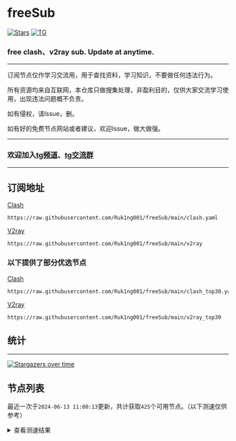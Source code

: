 # freeSub
[![Stars](https://img.shields.io/github/stars/Ruk1ng001/freeSub)](https://github.com/Ruk1ng001/freeSub/stargazers)
[![TG](https://img.shields.io/badge/Telegram-gray?logo=Telegram)](https://t.me/Ruk1ng001)
### free clash、v2ray sub. Update at anytime.

---

订阅节点仅作学习交流用，用于查找资料，学习知识，不要做任何违法行为。

所有资源均来自互联网，本仓库只做搜集处理，非盈利目的，仅供大家交流学习使用，出现违法问题概不负责。

如有侵权，请Issue，删。

如有好的免费节点网站或者建议，欢迎Issue，做大做强。

---

### 欢迎加入[tg频道](https://t.me/Ruk1ng001)、[tg交流群](https://t.me/+-e-b04EE5Cw2NmU1)

---

## 订阅地址
[Clash](https://raw.githubusercontent.com/Ruk1ng001/freeSub/main/clash.yaml)
```
https://raw.githubusercontent.com/Ruk1ng001/freeSub/main/clash.yaml
```
[V2ray](https://raw.githubusercontent.com/Ruk1ng001/freeSub/main/v2ray)
```
https://raw.githubusercontent.com/Ruk1ng001/freeSub/main/v2ray
```
### 以下提供了部分优选节点

[Clash](https://raw.githubusercontent.com/Ruk1ng001/freeSub/main/clash_top30.yaml)
```
https://raw.githubusercontent.com/Ruk1ng001/freeSub/main/clash_top30.yaml
```
[V2ray](https://raw.githubusercontent.com/Ruk1ng001/freeSub/main/v2ray_top30)
```
https://raw.githubusercontent.com/Ruk1ng001/freeSub/main/v2ray_top30
```

## 统计

---

[![Stargazers over time](https://starchart.cc/Ruk1ng001/freeSub.svg)](https://starchart.cc/Ruk1ng001/freeSub)

## 节点列表

最近一次于`2024-06-13 11:00:13`更新，共计获取`425`个可用节点。（以下测速仅供参考）

<details> <summary>查看测速结果</summary>

| 序号 | 节点 | 带宽 | 延迟 |
|:--:|:--:|:--:|:--:|
 | 1 | CN😈github.com/Ruk1ng001_1325760059 | 4.17MB/s | 418.00ms |
 | 2 | CN😈github.com/Ruk1ng001_1787347092 | 4.14MB/s | 388.00ms |
 | 3 | Other😈github.com/Ruk1ng001_-972474148 | 3.99MB/s | 507.00ms |
 | 4 | CN😈github.com/Ruk1ng001_141879622 | 3.88MB/s | 394.00ms |
 | 5 | SG😈github.com/Ruk1ng001_-517296329 | 3.71MB/s | 658.00ms |
 | 6 | SG😈github.com/Ruk1ng001_-1395518683 | 3.67MB/s | 585.00ms |
 | 7 | SG😈github.com/Ruk1ng001_1407361032 | 3.66MB/s | 566.00ms |
 | 8 | SG😈github.com/Ruk1ng001_-314241037 | 3.65MB/s | 622.00ms |
 | 9 | SG😈github.com/Ruk1ng001_1981111912 | 3.64MB/s | 609.00ms |
 | 10 | CN😈github.com/Ruk1ng001_688576700 | 3.60MB/s | 511.00ms |
 | 11 | SG😈github.com/Ruk1ng001_-187321757 | 3.51MB/s | 609.00ms |
 | 12 | CN😈github.com/Ruk1ng001_-1761098853 | 3.45MB/s | 858.00ms |
 | 13 | CN😈github.com/Ruk1ng001_502854043 | 3.45MB/s | 580.00ms |
 | 14 | SG😈github.com/Ruk1ng001_944274665 | 3.45MB/s | 575.00ms |
 | 15 | SG😈github.com/Ruk1ng001_1675090129 | 3.39MB/s | 704.00ms |
 | 16 | UM😈github.com/Ruk1ng001_-425146335 | 3.37MB/s | 367.00ms |
 | 17 | SG😈github.com/Ruk1ng001_330081864 | 3.35MB/s | 646.00ms |
 | 18 | UM😈github.com/Ruk1ng001_-889868164 | 3.34MB/s | 412.00ms |
 | 19 | CH😈github.com/Ruk1ng001_-6315120 | 3.30MB/s | 712.00ms |
 | 20 | SG😈github.com/Ruk1ng001_-105483264 | 3.21MB/s | 694.00ms |
 | 21 | SG😈github.com/Ruk1ng001_-1554811216 | 3.19MB/s | 703.00ms |
 | 22 | CN😈github.com/Ruk1ng001_167212739 | 3.16MB/s | 695.00ms |
 | 23 | ChatGPT😈github.com/Ruk1ng001_-1694117733 | 3.15MB/s | 379.00ms |
 | 24 | SG😈github.com/Ruk1ng001_-79216298 | 3.10MB/s | 659.00ms |
 | 25 | SG😈github.com/Ruk1ng001_-2037179900 | 3.08MB/s | 646.00ms |
 | 26 | SG😈github.com/Ruk1ng001_-759104035 | 3.06MB/s | 639.00ms |
 | 27 | ChatGPT😈github.com/Ruk1ng001_1759846844 | 3.06MB/s | 637.00ms |
 | 28 | SG😈github.com/Ruk1ng001_1632337284 | 3.04MB/s | 677.00ms |
 | 29 | CN😈github.com/Ruk1ng001_510837293 | 2.99MB/s | 420.00ms |
 | 30 | CN😈github.com/Ruk1ng001_-1445423274 | 2.94MB/s | 349.00ms |
 | 31 | SG😈github.com/Ruk1ng001_884130412 | 2.82MB/s | 649.00ms |
 | 32 | CN😈github.com/Ruk1ng001_-3988742 | 2.73MB/s | 468.00ms |
 | 33 | JP😈github.com/Ruk1ng001_1219834131 | 2.73MB/s | 607.00ms |
 | 34 | CA😈github.com/Ruk1ng001_402854358 | 2.67MB/s | 791.00ms |
 | 35 | CN😈github.com/Ruk1ng001_-1037551786 | 2.60MB/s | 552.00ms |
 | 36 | JP😈github.com/Ruk1ng001_114988891 | 2.54MB/s | 493.00ms |
 | 37 | SG😈github.com/Ruk1ng001_-1297084473 | 2.54MB/s | 1008.00ms |
 | 38 | JP😈github.com/Ruk1ng001_-517696060 | 2.49MB/s | 834.00ms |
 | 39 | UM😈github.com/Ruk1ng001_1516110708 | 2.44MB/s | 888.00ms |
 | 40 | Other😈github.com/Ruk1ng001_-1008720777 | 2.40MB/s | 384.00ms |
 | 41 | JP😈github.com/Ruk1ng001_-545808329 | 2.33MB/s | 330.00ms |
 | 42 | CA😈github.com/Ruk1ng001_316088600 | 2.25MB/s | 737.00ms |
 | 43 | CA😈github.com/Ruk1ng001_-854571811 | 2.22MB/s | 910.00ms |
 | 44 | JP😈github.com/Ruk1ng001_844203367 | 2.20MB/s | 420.00ms |
 | 45 | CN😈github.com/Ruk1ng001_1396077 | 2.19MB/s | 402.00ms |
 | 46 | JP😈github.com/Ruk1ng001_1607806176 | 2.09MB/s | 499.00ms |
 | 47 | UM😈github.com/Ruk1ng001_1429229212 | 2.06MB/s | 1389.00ms |
 | 48 | CA😈github.com/Ruk1ng001_377075407 | 1.97MB/s | 795.00ms |
 | 49 | JP😈github.com/Ruk1ng001_-2134533757 | 1.78MB/s | 468.00ms |
 | 50 | JP😈github.com/Ruk1ng001_-423513810 | 1.74MB/s | 547.00ms |
 | 51 | SG😈github.com/Ruk1ng001_-2142952466 | 1.71MB/s | 1028.00ms |
 | 52 | JP😈github.com/Ruk1ng001_1878928951 | 1.71MB/s | 471.00ms |
 | 53 | SG😈github.com/Ruk1ng001_1360978293 | 1.69MB/s | 1123.00ms |
 | 54 | KR😈github.com/Ruk1ng001_-1692751462 | 1.65MB/s | 599.00ms |
 | 55 | SG😈github.com/Ruk1ng001_1410271312 | 1.60MB/s | 1504.00ms |
 | 56 | CN😈github.com/Ruk1ng001_1135074968 | 1.58MB/s | 877.00ms |
 | 57 | SG😈github.com/Ruk1ng001_-1887957754 | 1.58MB/s | 1084.00ms |
 | 58 | KR😈github.com/Ruk1ng001_-2075407552 | 1.58MB/s | 786.00ms |
 | 59 | SG😈github.com/Ruk1ng001_1338708531 | 1.56MB/s | 1043.00ms |
 | 60 | CA😈github.com/Ruk1ng001_-999722348 | 1.54MB/s | 1334.00ms |
 | 61 | ChatGPT😈github.com/Ruk1ng001_689809781 | 1.50MB/s | 695.00ms |
 | 62 | UM😈github.com/Ruk1ng001_-850469968 | 1.48MB/s | 1404.00ms |
 | 63 | CA😈github.com/Ruk1ng001_200979588 | 1.47MB/s | 1537.00ms |
 | 64 | KR😈github.com/Ruk1ng001_1536632638 | 1.47MB/s | 1182.00ms |
 | 65 | JP😈github.com/Ruk1ng001_1060809384 | 1.47MB/s | 653.00ms |
 | 66 | CN😈github.com/Ruk1ng001_-1138681762 | 1.47MB/s | 727.00ms |
 | 67 | UM😈github.com/Ruk1ng001_1105575492 | 1.45MB/s | 526.00ms |
 | 68 | CA😈github.com/Ruk1ng001_-883207488 | 1.44MB/s | 1434.00ms |
 | 69 | CA😈github.com/Ruk1ng001_-157474476 | 1.43MB/s | 1387.00ms |
 | 70 | CA😈github.com/Ruk1ng001_834795342 | 1.41MB/s | 1344.00ms |
 | 71 | UM😈github.com/Ruk1ng001_-1722029935 | 1.40MB/s | 1743.00ms |
 | 72 | CA😈github.com/Ruk1ng001_859666330 | 1.37MB/s | 1564.00ms |
 | 73 | CA😈github.com/Ruk1ng001_-1094650613 | 1.35MB/s | 1468.00ms |
 | 74 | TW😈github.com/Ruk1ng001_-1340086646 | 1.33MB/s | 1447.00ms |
 | 75 | HK😈github.com/Ruk1ng001_1928170290 | 1.32MB/s | 1097.00ms |
 | 76 | UM😈github.com/Ruk1ng001_-1116103577 | 1.31MB/s | 1410.00ms |
 | 77 | CA😈github.com/Ruk1ng001_-2035821382 | 1.28MB/s | 1989.00ms |
 | 78 | KR😈github.com/Ruk1ng001_-1492631877 | 1.27MB/s | 694.00ms |
 | 79 | CA😈github.com/Ruk1ng001_1380254517 | 1.26MB/s | 1621.00ms |
 | 80 | CA😈github.com/Ruk1ng001_1885262548 | 1.25MB/s | 1558.00ms |
 | 81 | CA😈github.com/Ruk1ng001_-909310757 | 1.24MB/s | 1586.00ms |
 | 82 | CA😈github.com/Ruk1ng001_1346541871 | 1.24MB/s | 1514.00ms |
 | 83 | SG😈github.com/Ruk1ng001_1236950337 | 1.24MB/s | 1490.00ms |
 | 84 | CA😈github.com/Ruk1ng001_-291653458 | 1.23MB/s | 1538.00ms |
 | 85 | UM😈github.com/Ruk1ng001_226075827 | 1.22MB/s | 1020.00ms |
 | 86 | CA😈github.com/Ruk1ng001_-316410428 | 1.21MB/s | 1635.00ms |
 | 87 | CN😈github.com/Ruk1ng001_1730480474 | 1.21MB/s | 574.00ms |
 | 88 | US😈github.com/Ruk1ng001_1819423180 | 1.20MB/s | 2154.00ms |
 | 89 | JP😈github.com/Ruk1ng001_-835037001 | 1.20MB/s | 1046.00ms |
 | 90 | CA😈github.com/Ruk1ng001_-445362946 | 1.19MB/s | 1471.00ms |
 | 91 | Americas😈github.com/Ruk1ng001_-445833043 | 1.17MB/s | 1583.00ms |
 | 92 | CA😈github.com/Ruk1ng001_-896856930 | 1.16MB/s | 1621.00ms |
 | 93 | CA😈github.com/Ruk1ng001_131987944 | 1.16MB/s | 1969.00ms |
 | 94 | UM😈github.com/Ruk1ng001_-1257421967 | 1.16MB/s | 1387.00ms |
 | 95 | CA😈github.com/Ruk1ng001_2145981711 | 1.15MB/s | 1503.00ms |
 | 96 | CA😈github.com/Ruk1ng001_-342995459 | 1.15MB/s | 1493.00ms |
 | 97 | KR😈github.com/Ruk1ng001_364955120 | 1.15MB/s | 1605.00ms |
 | 98 | CA😈github.com/Ruk1ng001_1864580791 | 1.14MB/s | 1829.00ms |
 | 99 | ChatGPT😈github.com/Ruk1ng001_-1300445489 | 1.13MB/s | 825.00ms |
 | 100 | ChatGPT😈github.com/Ruk1ng001_-1801543322 | 1.13MB/s | 767.00ms |
 | 101 | CN😈github.com/Ruk1ng001_-725283801 | 1.13MB/s | 581.00ms |
 | 102 | CA😈github.com/Ruk1ng001_-1434398084 | 1.12MB/s | 1726.00ms |
 | 103 | Asia😈github.com/Ruk1ng001_-934204614 | 1.12MB/s | 1618.00ms |
 | 104 | UM😈github.com/Ruk1ng001_1941783802 | 1.12MB/s | 1831.00ms |
 | 105 | CA😈github.com/Ruk1ng001_-192811613 | 1.11MB/s | 1527.00ms |
 | 106 | CA😈github.com/Ruk1ng001_-1738939954 | 1.11MB/s | 2023.00ms |
 | 107 | UM😈github.com/Ruk1ng001_2054894954 | 1.10MB/s | 1121.00ms |
 | 108 | UM😈github.com/Ruk1ng001_337036286 | 1.10MB/s | 1881.00ms |
 | 109 | CA😈github.com/Ruk1ng001_73581042 | 1.09MB/s | 1078.00ms |
 | 110 | CA😈github.com/Ruk1ng001_-1716620041 | 1.08MB/s | 1859.00ms |
 | 111 | CA😈github.com/Ruk1ng001_-512728682 | 1.08MB/s | 1611.00ms |
 | 112 | UM😈github.com/Ruk1ng001_-986054600 | 1.08MB/s | 1747.00ms |
 | 113 | CA😈github.com/Ruk1ng001_1626132040 | 1.08MB/s | 1868.00ms |
 | 114 | CA😈github.com/Ruk1ng001_1386396304 | 1.08MB/s | 1630.00ms |
 | 115 | CA😈github.com/Ruk1ng001_-1646686877 | 1.08MB/s | 1918.00ms |
 | 116 | UM😈github.com/Ruk1ng001_459534470 | 1.07MB/s | 1158.00ms |
 | 117 | CA😈github.com/Ruk1ng001_-127456959 | 1.06MB/s | 1610.00ms |
 | 118 | CA😈github.com/Ruk1ng001_1372504354 | 1.06MB/s | 1662.00ms |
 | 119 | CA😈github.com/Ruk1ng001_-1952913694 | 1.05MB/s | 1846.00ms |
 | 120 | CA😈github.com/Ruk1ng001_-1831429985 | 1.05MB/s | 1630.00ms |
 | 121 | CA😈github.com/Ruk1ng001_1498486617 | 1.05MB/s | 1592.00ms |
 | 122 | CA😈github.com/Ruk1ng001_-179314871 | 1.04MB/s | 1629.00ms |
 | 123 | FR😈github.com/Ruk1ng001_713599549 | 1.04MB/s | 1924.00ms |
 | 124 | CA😈github.com/Ruk1ng001_-2045587917 | 1.03MB/s | 1811.00ms |
 | 125 | UM😈github.com/Ruk1ng001_-1295597631 | 1.03MB/s | 1150.00ms |
 | 126 | UM😈github.com/Ruk1ng001_-904167292 | 1.02MB/s | 2009.00ms |
 | 127 | Asia😈github.com/Ruk1ng001_1110951307 | 1.01MB/s | 1661.00ms |
 | 128 | CA😈github.com/Ruk1ng001_1141390239 | 1.01MB/s | 1713.00ms |
 | 129 | Other😈github.com/Ruk1ng001_-921244722 | 1.01MB/s | 902.00ms |
 | 130 | CA😈github.com/Ruk1ng001_1610677667 | 1.01MB/s | 1843.00ms |
 | 131 | HK😈github.com/Ruk1ng001_-970906251 | 1.00MB/s | 1528.00ms |
 | 132 | CA😈github.com/Ruk1ng001_364808279 | 1023.35KB/s | 1555.00ms |
 | 133 | US😈github.com/Ruk1ng001_1051240296 | 1020.07KB/s | 1479.00ms |
 | 134 | CA😈github.com/Ruk1ng001_-398383811 | 1013.15KB/s | 1877.00ms |
 | 135 | UM😈github.com/Ruk1ng001_1472351678 | 1010.15KB/s | 1298.00ms |
 | 136 | UM😈github.com/Ruk1ng001_604121817 | 1009.04KB/s | 1716.00ms |
 | 137 | CA😈github.com/Ruk1ng001_-293502404 | 1000.83KB/s | 1868.00ms |
 | 138 | HK😈github.com/Ruk1ng001_959108807 | 990.71KB/s | 1799.00ms |
 | 139 | CA😈github.com/Ruk1ng001_-1345097645 | 986.51KB/s | 1724.00ms |
 | 140 | TW😈github.com/Ruk1ng001_-1584360540 | 985.30KB/s | 1466.00ms |
 | 141 | CA😈github.com/Ruk1ng001_1565625205 | 983.63KB/s | 2361.00ms |
 | 142 | HK😈github.com/Ruk1ng001_-1850575116 | 982.29KB/s | 1999.00ms |
 | 143 | CN😈github.com/Ruk1ng001_-1151270879 | 979.74KB/s | 373.00ms |
 | 144 | UM😈github.com/Ruk1ng001_-2100351759 | 975.96KB/s | 1309.00ms |
 | 145 | CA😈github.com/Ruk1ng001_1907574095 | 974.59KB/s | 1764.00ms |
 | 146 | CA😈github.com/Ruk1ng001_-1890001595 | 964.84KB/s | 1930.00ms |
 | 147 | CN😈github.com/Ruk1ng001_1956124865 | 946.49KB/s | 807.00ms |
 | 148 | UM😈github.com/Ruk1ng001_-1398207475 | 938.40KB/s | 1383.00ms |
 | 149 | Other😈github.com/Ruk1ng001_898959783 | 933.74KB/s | 1273.00ms |
 | 150 | CN😈github.com/Ruk1ng001_923473213 | 933.28KB/s | 1340.00ms |
 | 151 | CN😈github.com/Ruk1ng001_-1830203450 | 931.28KB/s | 1384.00ms |
 | 152 | NL😈github.com/Ruk1ng001_-1059410687 | 929.64KB/s | 1377.00ms |
 | 153 | JP😈github.com/Ruk1ng001_86344725 | 927.44KB/s | 888.00ms |
 | 154 | NL😈github.com/Ruk1ng001_-1015548933 | 924.47KB/s | 1352.00ms |
 | 155 | CN😈github.com/Ruk1ng001_848882935 | 920.19KB/s | 545.00ms |
 | 156 | US😈github.com/Ruk1ng001_1822814898 | 920.14KB/s | 1379.00ms |
 | 157 | CN😈github.com/Ruk1ng001_-1843361734 | 917.30KB/s | 1121.00ms |
 | 158 | HK😈github.com/Ruk1ng001_-53588819 | 917.17KB/s | 954.00ms |
 | 159 | CN😈github.com/Ruk1ng001_-1379830420 | 908.37KB/s | 1251.00ms |
 | 160 | UM😈github.com/Ruk1ng001_1855567753 | 905.62KB/s | 960.00ms |
 | 161 | UM😈github.com/Ruk1ng001_1513479282 | 901.43KB/s | 1257.00ms |
 | 162 | NL😈github.com/Ruk1ng001_-331801907 | 895.49KB/s | 689.00ms |
 | 163 | CA😈github.com/Ruk1ng001_1132634313 | 895.49KB/s | 978.00ms |
 | 164 | Euro😈github.com/Ruk1ng001_-658826041 | 890.84KB/s | 856.00ms |
 | 165 | FR😈github.com/Ruk1ng001_-1857771266 | 889.12KB/s | 1008.00ms |
 | 166 | US😈github.com/Ruk1ng001_-902044123 | 882.76KB/s | 1472.00ms |
 | 167 | FR😈github.com/Ruk1ng001_789564023 | 880.02KB/s | 814.00ms |
 | 168 | HK😈github.com/Ruk1ng001_-7224142 | 879.84KB/s | 1628.00ms |
 | 169 | FR😈github.com/Ruk1ng001_1514432225 | 874.93KB/s | 1268.00ms |
 | 170 | UM😈github.com/Ruk1ng001_1782500260 | 869.95KB/s | 1458.00ms |
 | 171 | Other😈github.com/Ruk1ng001_1511055292 | 865.79KB/s | 841.00ms |
 | 172 | CA😈github.com/Ruk1ng001_2031463538 | 862.78KB/s | 1603.00ms |
 | 173 | ChatGPT😈github.com/Ruk1ng001_-1568144677 | 853.61KB/s | 1224.00ms |
 | 174 | GB😈github.com/Ruk1ng001_836024564 | 850.78KB/s | 940.00ms |
 | 175 | SG😈github.com/Ruk1ng001_-2026700889 | 847.28KB/s | 1096.00ms |
 | 176 | FR😈github.com/Ruk1ng001_955397849 | 845.74KB/s | 1039.00ms |
 | 177 | FR😈github.com/Ruk1ng001_1458109122 | 834.18KB/s | 1067.00ms |
 | 178 | HK😈github.com/Ruk1ng001_-1694388872 | 831.40KB/s | 1716.00ms |
 | 179 | FR😈github.com/Ruk1ng001_-1255259185 | 830.11KB/s | 1373.00ms |
 | 180 | FR😈github.com/Ruk1ng001_1540704172 | 829.46KB/s | 1212.00ms |
 | 181 | CN😈github.com/Ruk1ng001_859471878 | 827.62KB/s | 766.00ms |
 | 182 | Other😈github.com/Ruk1ng001_-695916869 | 826.80KB/s | 1376.00ms |
 | 183 | GB😈github.com/Ruk1ng001_-1570583276 | 817.72KB/s | 663.00ms |
 | 184 | FR😈github.com/Ruk1ng001_1330022061 | 810.15KB/s | 913.00ms |
 | 185 | FR😈github.com/Ruk1ng001_331755800 | 807.12KB/s | 1329.00ms |
 | 186 | Euro😈github.com/Ruk1ng001_1455062586 | 805.36KB/s | 1280.00ms |
 | 187 | FR😈github.com/Ruk1ng001_1907252038 | 804.04KB/s | 1234.00ms |
 | 188 | FR😈github.com/Ruk1ng001_475009219 | 802.61KB/s | 824.00ms |
 | 189 | GB😈github.com/Ruk1ng001_-2123012980 | 801.48KB/s | 666.00ms |
 | 190 | CN😈github.com/Ruk1ng001_627584863 | 800.66KB/s | 1403.00ms |
 | 191 | SG😈github.com/Ruk1ng001_240246310 | 800.08KB/s | 1059.00ms |
 | 192 | CA😈github.com/Ruk1ng001_1058369908 | 794.82KB/s | 2045.00ms |
 | 193 | GB😈github.com/Ruk1ng001_808414123 | 794.51KB/s | 692.00ms |
 | 194 | CN😈github.com/Ruk1ng001_1120673000 | 792.88KB/s | 787.00ms |
 | 195 | GB😈github.com/Ruk1ng001_-1964018986 | 792.73KB/s | 705.00ms |
 | 196 | CA😈github.com/Ruk1ng001_1107270903 | 791.20KB/s | 1797.00ms |
 | 197 | US😈github.com/Ruk1ng001_1932136073 | 785.68KB/s | 1608.00ms |
 | 198 | UM😈github.com/Ruk1ng001_-756814021 | 779.55KB/s | 1213.00ms |
 | 199 | GB😈github.com/Ruk1ng001_1607728292 | 776.41KB/s | 966.00ms |
 | 200 | KZ😈github.com/Ruk1ng001_1824628858 | 776.11KB/s | 1246.00ms |
 | 201 | FR😈github.com/Ruk1ng001_1086922309 | 771.78KB/s | 813.00ms |
 | 202 | FR😈github.com/Ruk1ng001_-790404634 | 770.66KB/s | 1294.00ms |
 | 203 | FR😈github.com/Ruk1ng001_-390927278 | 769.90KB/s | 808.00ms |
 | 204 | CA😈github.com/Ruk1ng001_-1607020291 | 756.12KB/s | 1674.00ms |
 | 205 | Other😈github.com/Ruk1ng001_-1826951141 | 755.58KB/s | 1058.00ms |
 | 206 | US😈github.com/Ruk1ng001_1490566360 | 754.27KB/s | 819.00ms |
 | 207 | CN😈github.com/Ruk1ng001_-1317370801 | 753.55KB/s | 1465.00ms |
 | 208 | IE😈github.com/Ruk1ng001_-1765590687 | 752.29KB/s | 1135.00ms |
 | 209 | UK😈github.com/Ruk1ng001_-2100834960 | 751.96KB/s | 1588.00ms |
 | 210 | GB😈github.com/Ruk1ng001_2134532018 | 746.05KB/s | 1013.00ms |
 | 211 | CA😈github.com/Ruk1ng001_1450536171 | 735.46KB/s | 2105.00ms |
 | 212 | FR😈github.com/Ruk1ng001_-373948873 | 732.52KB/s | 1022.00ms |
 | 213 | US😈github.com/Ruk1ng001_-626147041 | 724.57KB/s | 2009.00ms |
 | 214 | GB😈github.com/Ruk1ng001_-1780153314 | 720.41KB/s | 764.00ms |
 | 215 | US😈github.com/Ruk1ng001_1878698898 | 720.11KB/s | 760.00ms |
 | 216 | Other😈github.com/Ruk1ng001_-1843596483 | 712.99KB/s | 1527.00ms |
 | 217 | US😈github.com/Ruk1ng001_1650935518 | 709.63KB/s | 805.00ms |
 | 218 | GB😈github.com/Ruk1ng001_-569127805 | 707.97KB/s | 1257.00ms |
 | 219 | UK😈github.com/Ruk1ng001_1457264409 | 702.98KB/s | 1541.00ms |
 | 220 | UM😈github.com/Ruk1ng001_-1986465562 | 681.79KB/s | 1325.00ms |
 | 221 | CA😈github.com/Ruk1ng001_-971398023 | 671.32KB/s | 1928.00ms |
 | 222 | Americas😈github.com/Ruk1ng001_-1522491257 | 665.51KB/s | 967.00ms |
 | 223 | CA😈github.com/Ruk1ng001_-910245022 | 664.47KB/s | 2061.00ms |
 | 224 | GB😈github.com/Ruk1ng001_-1305054251 | 658.64KB/s | 1185.00ms |
 | 225 | GB😈github.com/Ruk1ng001_812564541 | 645.92KB/s | 924.00ms |
 | 226 | TW😈github.com/Ruk1ng001_2010884258 | 645.87KB/s | 1469.00ms |
 | 227 | HK😈github.com/Ruk1ng001_2023960165 | 628.45KB/s | 2903.00ms |
 | 228 | CA😈github.com/Ruk1ng001_235356181 | 627.79KB/s | 1867.00ms |
 | 229 | JP😈github.com/Ruk1ng001_1475311080 | 609.77KB/s | 498.00ms |
 | 230 | HK😈github.com/Ruk1ng001_-1913891306 | 605.14KB/s | 1581.00ms |
 | 231 | HK😈github.com/Ruk1ng001_1182880609 | 601.54KB/s | 1890.00ms |
 | 232 | Americas😈github.com/Ruk1ng001_1388672434 | 600.84KB/s | 2151.00ms |
 | 233 | US😈github.com/Ruk1ng001_-138671571 | 597.96KB/s | 1214.00ms |
 | 234 | UK😈github.com/Ruk1ng001_1747228792 | 588.95KB/s | 1215.00ms |
 | 235 | CA😈github.com/Ruk1ng001_1368946353 | 580.11KB/s | 1681.00ms |
 | 236 | UM😈github.com/Ruk1ng001_1757626469 | 579.15KB/s | 1519.00ms |
 | 237 | CA😈github.com/Ruk1ng001_1851543490 | 576.23KB/s | 1954.00ms |
 | 238 | FR😈github.com/Ruk1ng001_-416544445 | 576.14KB/s | 914.00ms |
 | 239 | PL😈github.com/Ruk1ng001_727207495 | 571.55KB/s | 1293.00ms |
 | 240 | Euro😈github.com/Ruk1ng001_25263239 | 569.87KB/s | 1655.00ms |
 | 241 | HK😈github.com/Ruk1ng001_794649779 | 568.96KB/s | 1934.00ms |
 | 242 | FR😈github.com/Ruk1ng001_2079344206 | 561.79KB/s | 1894.00ms |
 | 243 | CA😈github.com/Ruk1ng001_961392496 | 560.78KB/s | 1661.00ms |
 | 244 | CA😈github.com/Ruk1ng001_-455114334 | 554.81KB/s | 1706.00ms |
 | 245 | CA😈github.com/Ruk1ng001_1718827210 | 544.46KB/s | 2123.00ms |
 | 246 | CA😈github.com/Ruk1ng001_1975868186 | 524.97KB/s | 1937.00ms |
 | 247 | HK😈github.com/Ruk1ng001_1752881431 | 522.41KB/s | 1616.00ms |
 | 248 | RU😈github.com/Ruk1ng001_528691366 | 515.93KB/s | 1637.00ms |
 | 249 | KR😈github.com/Ruk1ng001_-252815427 | 513.95KB/s | 796.00ms |
 | 250 | RU😈github.com/Ruk1ng001_613534464 | 496.57KB/s | 1551.00ms |
 | 251 | JP😈github.com/Ruk1ng001_1112293865 | 480.91KB/s | 429.00ms |
 | 252 | PL😈github.com/Ruk1ng001_-1975363469 | 479.88KB/s | 2669.00ms |
 | 253 | HK😈github.com/Ruk1ng001_257970991 | 478.52KB/s | 2007.00ms |
 | 254 | CN😈github.com/Ruk1ng001_-1941251127 | 470.84KB/s | 1204.00ms |
 | 255 | PL😈github.com/Ruk1ng001_936188442 | 465.69KB/s | 771.00ms |
 | 256 | FR😈github.com/Ruk1ng001_995614948 | 459.19KB/s | 882.00ms |
 | 257 | HK😈github.com/Ruk1ng001_-735779438 | 448.69KB/s | 1874.00ms |
 | 258 | CA😈github.com/Ruk1ng001_-1753398426 | 442.92KB/s | 2235.00ms |
 | 259 | IR😈github.com/Ruk1ng001_535238887 | 430.92KB/s | 1256.00ms |
 | 260 | FR😈github.com/Ruk1ng001_-771843790 | 417.96KB/s | 2026.00ms |
 | 261 | PL😈github.com/Ruk1ng001_-2115041744 | 408.94KB/s | 1035.00ms |
 | 262 | CN😈github.com/Ruk1ng001_208925399 | 406.99KB/s | 1006.00ms |
 | 263 | TW😈github.com/Ruk1ng001_-1982420643 | 404.53KB/s | 1934.00ms |
 | 264 | HK😈github.com/Ruk1ng001_450261707 | 403.92KB/s | 1843.00ms |
 | 265 | HK😈github.com/Ruk1ng001_-1795167588 | 395.67KB/s | 1582.00ms |
 | 266 | CA😈github.com/Ruk1ng001_-1569356202 | 390.19KB/s | 1607.00ms |
 | 267 | Other😈github.com/Ruk1ng001_1730099612 | 386.31KB/s | 785.00ms |
 | 268 | TR😈github.com/Ruk1ng001_-369446960 | 385.19KB/s | 1051.00ms |
 | 269 | PL😈github.com/Ruk1ng001_1472696902 | 380.19KB/s | 945.00ms |
 | 270 | CA😈github.com/Ruk1ng001_1804542208 | 370.44KB/s | 1928.00ms |
 | 271 | HK😈github.com/Ruk1ng001_-1803813952 | 366.21KB/s | 2084.00ms |
 | 272 | CN😈github.com/Ruk1ng001_-1668762993 | 357.38KB/s | 990.00ms |
 | 273 | CA😈github.com/Ruk1ng001_1295306959 | 349.82KB/s | 1607.00ms |
 | 274 | PL😈github.com/Ruk1ng001_506080190 | 346.71KB/s | 776.00ms |
 | 275 | TW😈github.com/Ruk1ng001_-582961225 | 345.50KB/s | 2515.00ms |
 | 276 | TW😈github.com/Ruk1ng001_1165151255 | 344.44KB/s | 1553.00ms |
 | 277 | HK😈github.com/Ruk1ng001_16385510 | 342.64KB/s | 2117.00ms |
 | 278 | PL😈github.com/Ruk1ng001_628322009 | 340.88KB/s | 1228.00ms |
 | 279 | Euro😈github.com/Ruk1ng001_-1827284712 | 336.44KB/s | 1823.00ms |
 | 280 | FR😈github.com/Ruk1ng001_-1053759612 | 331.00KB/s | 754.00ms |
 | 281 | Euro😈github.com/Ruk1ng001_-935383257 | 322.90KB/s | 1713.00ms |
 | 282 | Other😈github.com/Ruk1ng001_-834520076 | 322.08KB/s | 1374.00ms |
 | 283 | FI😈github.com/Ruk1ng001_261285732 | 316.58KB/s | 1284.00ms |
 | 284 | TW😈github.com/Ruk1ng001_-1823764435 | 316.46KB/s | 1943.00ms |
 | 285 | PL😈github.com/Ruk1ng001_-1389362920 | 314.82KB/s | 1629.00ms |
 | 286 | Euro😈github.com/Ruk1ng001_-398873572 | 298.20KB/s | 1002.00ms |
 | 287 | CA😈github.com/Ruk1ng001_931801712 | 297.81KB/s | 1606.00ms |
 | 288 | CA😈github.com/Ruk1ng001_-1296741748 | 297.42KB/s | 2037.00ms |
 | 289 | PL😈github.com/Ruk1ng001_232560701 | 295.26KB/s | 1434.00ms |
 | 290 | Americas😈github.com/Ruk1ng001_1259541553 | 294.04KB/s | 1519.00ms |
 | 291 | PL😈github.com/Ruk1ng001_121942279 | 291.96KB/s | 1042.00ms |
 | 292 | PL😈github.com/Ruk1ng001_1391354938 | 290.89KB/s | 1575.00ms |
 | 293 | FR😈github.com/Ruk1ng001_-834642622 | 288.24KB/s | 785.00ms |
 | 294 | FR😈github.com/Ruk1ng001_607364820 | 287.23KB/s | 747.00ms |
 | 295 | Other😈github.com/Ruk1ng001_-592931911 | 287.09KB/s | 1445.00ms |
 | 296 | Other😈github.com/Ruk1ng001_-933872702 | 286.71KB/s | 839.00ms |
 | 297 | CA😈github.com/Ruk1ng001_277166634 | 278.57KB/s | 1690.00ms |
 | 298 | PL😈github.com/Ruk1ng001_72585541 | 275.16KB/s | 1940.00ms |
 | 299 | PL😈github.com/Ruk1ng001_-1159664716 | 272.27KB/s | 1008.00ms |
 | 300 | FR😈github.com/Ruk1ng001_1158107128 | 271.95KB/s | 1063.00ms |
 | 301 | FR😈github.com/Ruk1ng001_-1611703640 | 271.04KB/s | 1000.00ms |
 | 302 | FR😈github.com/Ruk1ng001_945843644 | 270.81KB/s | 702.00ms |
 | 303 | PL😈github.com/Ruk1ng001_369549477 | 270.17KB/s | 1191.00ms |
 | 304 | CA😈github.com/Ruk1ng001_-1675528914 | 269.96KB/s | 2808.00ms |
 | 305 | CA😈github.com/Ruk1ng001_-2121860939 | 262.28KB/s | 2480.00ms |
 | 306 | FR😈github.com/Ruk1ng001_1810107631 | 262.21KB/s | 1066.00ms |
 | 307 | TW😈github.com/Ruk1ng001_351015876 | 262.01KB/s | 1994.00ms |
 | 308 | HK😈github.com/Ruk1ng001_1684544106 | 261.21KB/s | 2496.00ms |
 | 309 | HK😈github.com/Ruk1ng001_-1678241656 | 261.18KB/s | 2606.00ms |
 | 310 | TW😈github.com/Ruk1ng001_-1747887570 | 260.85KB/s | 2263.00ms |
 | 311 | FR😈github.com/Ruk1ng001_-552765619 | 257.20KB/s | 829.00ms |
 | 312 | PL😈github.com/Ruk1ng001_1939085576 | 256.62KB/s | 1011.00ms |
 | 313 | HK😈github.com/Ruk1ng001_-1311574036 | 256.01KB/s | 1943.00ms |
 | 314 | FR😈github.com/Ruk1ng001_118942455 | 254.78KB/s | 819.00ms |
 | 315 | FI😈github.com/Ruk1ng001_-924341426 | 253.97KB/s | 1317.00ms |
 | 316 | FR😈github.com/Ruk1ng001_1837942177 | 251.59KB/s | 887.00ms |
 | 317 | FI😈github.com/Ruk1ng001_1607184926 | 247.82KB/s | 1844.00ms |
 | 318 | PL😈github.com/Ruk1ng001_-547751795 | 246.55KB/s | 800.00ms |
 | 319 | FR😈github.com/Ruk1ng001_-937432090 | 241.72KB/s | 735.00ms |
 | 320 | FR😈github.com/Ruk1ng001_-2129147082 | 234.73KB/s | 1297.00ms |
 | 321 | Euro😈github.com/Ruk1ng001_-1101878183 | 228.74KB/s | 1831.00ms |
 | 322 | TR😈github.com/Ruk1ng001_142175050 | 224.68KB/s | 1132.00ms |
 | 323 | CH😈github.com/Ruk1ng001_-1368397363 | 224.60KB/s | 1559.00ms |
 | 324 | FR😈github.com/Ruk1ng001_-1728010228 | 221.61KB/s | 1432.00ms |
 | 325 | FR😈github.com/Ruk1ng001_2090908757 | 221.09KB/s | 1266.00ms |
 | 326 | CA😈github.com/Ruk1ng001_1548902291 | 220.92KB/s | 2352.00ms |
 | 327 | PL😈github.com/Ruk1ng001_805204726 | 219.28KB/s | 1323.00ms |
 | 328 | HK😈github.com/Ruk1ng001_1322631263 | 218.40KB/s | 1719.00ms |
 | 329 | SG😈github.com/Ruk1ng001_-1111409981 | 217.85KB/s | 1884.00ms |
 | 330 | FR😈github.com/Ruk1ng001_977269022 | 216.68KB/s | 1118.00ms |
 | 331 | HK😈github.com/Ruk1ng001_1127717634 | 206.46KB/s | 2360.00ms |
 | 332 | CA😈github.com/Ruk1ng001_-825650430 | 205.99KB/s | 2085.00ms |
 | 333 | GB😈github.com/Ruk1ng001_-172250407 | 205.13KB/s | 955.00ms |
 | 334 | PL😈github.com/Ruk1ng001_-158651700 | 204.54KB/s | 811.00ms |
 | 335 | PL😈github.com/Ruk1ng001_658470245 | 203.86KB/s | 2040.00ms |
 | 336 | UM😈github.com/Ruk1ng001_1788054851 | 202.15KB/s | 1478.00ms |
 | 337 | HK😈github.com/Ruk1ng001_376741775 | 201.61KB/s | 2126.00ms |
 | 338 | CN😈github.com/Ruk1ng001_-1022377743 | 199.94KB/s | 2085.00ms |
 | 339 | JP😈github.com/Ruk1ng001_1063907809 | 199.69KB/s | 378.00ms |
 | 340 | FR😈github.com/Ruk1ng001_1183638361 | 197.16KB/s | 2087.00ms |
 | 341 | Euro😈github.com/Ruk1ng001_-140596146 | 195.77KB/s | 1428.00ms |
 | 342 | FR😈github.com/Ruk1ng001_-1182933090 | 194.75KB/s | 2017.00ms |
 | 343 | JP😈github.com/Ruk1ng001_-1514116747 | 191.45KB/s | 578.00ms |
 | 344 | CA😈github.com/Ruk1ng001_-518999315 | 188.59KB/s | 1791.00ms |
 | 345 | PL😈github.com/Ruk1ng001_-625168074 | 182.36KB/s | 1166.00ms |
 | 346 | PL😈github.com/Ruk1ng001_-711640898 | 181.71KB/s | 1071.00ms |
 | 347 | CA😈github.com/Ruk1ng001_327744914 | 180.27KB/s | 2515.00ms |
 | 348 | FR😈github.com/Ruk1ng001_628145102 | 170.64KB/s | 2233.00ms |
 | 349 | PL😈github.com/Ruk1ng001_-1541685197 | 161.76KB/s | 1789.00ms |
 | 350 | TW😈github.com/Ruk1ng001_-1555499648 | 161.64KB/s | 2873.00ms |
 | 351 | PL😈github.com/Ruk1ng001_-274181699 | 161.38KB/s | 1513.00ms |
 | 352 | UM😈github.com/Ruk1ng001_-1623553473 | 160.97KB/s | 1614.00ms |
 | 353 | Other😈github.com/Ruk1ng001_2065431990 | 160.73KB/s | 2584.00ms |
 | 354 | GB😈github.com/Ruk1ng001_-1632738911 | 156.72KB/s | 935.00ms |
 | 355 | AU😈github.com/Ruk1ng001_-641355227 | 156.39KB/s | 1788.00ms |
 | 356 | PL😈github.com/Ruk1ng001_430710048 | 156.06KB/s | 1924.00ms |
 | 357 | HK😈github.com/Ruk1ng001_152113749 | 152.73KB/s | 1690.00ms |
 | 358 | PL😈github.com/Ruk1ng001_-72080606 | 149.89KB/s | 1795.00ms |
 | 359 | GB😈github.com/Ruk1ng001_2008870028 | 147.48KB/s | 1239.00ms |
 | 360 | DE😈github.com/Ruk1ng001_1796700239 | 143.73KB/s | 1918.00ms |
 | 361 | SG😈github.com/Ruk1ng001_1626271384 | 142.67KB/s | 1744.00ms |
 | 362 | PL😈github.com/Ruk1ng001_-404911409 | 142.17KB/s | 2348.00ms |
 | 363 | CA😈github.com/Ruk1ng001_84651883 | 141.02KB/s | 1890.00ms |
 | 364 | TW😈github.com/Ruk1ng001_1966806141 | 139.21KB/s | 2817.00ms |
 | 365 | CA😈github.com/Ruk1ng001_-1094104911 | 138.45KB/s | 1735.00ms |
 | 366 | FR😈github.com/Ruk1ng001_1428602512 | 138.03KB/s | 2615.00ms |
 | 367 | CA😈github.com/Ruk1ng001_-1787215973 | 136.54KB/s | 2411.00ms |
 | 368 | PL😈github.com/Ruk1ng001_1723266525 | 136.15KB/s | 1655.00ms |
 | 369 | CN😈github.com/Ruk1ng001_852798755 | 132.27KB/s | 1729.00ms |
 | 370 | FR😈github.com/Ruk1ng001_-726199911 | 128.72KB/s | 2887.00ms |
 | 371 | Other😈github.com/Ruk1ng001_139097848 | 127.21KB/s | 1491.00ms |
 | 372 | PL😈github.com/Ruk1ng001_-336020870 | 127.05KB/s | 1202.00ms |
 | 373 | FR😈github.com/Ruk1ng001_-1364677211 | 127.00KB/s | 2085.00ms |
 | 374 | SG😈github.com/Ruk1ng001_-1478423456 | 123.72KB/s | 803.00ms |
 | 375 | FR😈github.com/Ruk1ng001_-1556674725 | 122.60KB/s | 2651.00ms |
 | 376 | PL😈github.com/Ruk1ng001_190978668 | 122.40KB/s | 2749.00ms |
 | 377 | VE😈github.com/Ruk1ng001_739540855 | 120.85KB/s | 978.00ms |
 | 378 | FI😈github.com/Ruk1ng001_-1793610541 | 119.65KB/s | 1304.00ms |
 | 379 | Other😈github.com/Ruk1ng001_-1012261305 | 118.18KB/s | 1247.00ms |
 | 380 | PL😈github.com/Ruk1ng001_-1202310742 | 116.52KB/s | 1833.00ms |
 | 381 | HK😈github.com/Ruk1ng001_1930582096 | 116.29KB/s | 1655.00ms |
 | 382 | HK😈github.com/Ruk1ng001_-185215310 | 115.12KB/s | 1623.00ms |
 | 383 | VE😈github.com/Ruk1ng001_1364651547 | 113.30KB/s | 954.00ms |
 | 384 | PL😈github.com/Ruk1ng001_-999976788 | 112.91KB/s | 1229.00ms |
 | 385 | CA😈github.com/Ruk1ng001_279390151 | 112.64KB/s | 1729.00ms |
 | 386 | SG😈github.com/Ruk1ng001_1258538554 | 111.97KB/s | 2033.00ms |
 | 387 | CA😈github.com/Ruk1ng001_1362513501 | 111.39KB/s | 2447.00ms |
 | 388 | CN😈github.com/Ruk1ng001_1499931997 | 111.05KB/s | 563.00ms |
 | 389 | PL😈github.com/Ruk1ng001_2061265995 | 109.14KB/s | 2879.00ms |
 | 390 | PL😈github.com/Ruk1ng001_-1728090304 | 108.06KB/s | 2183.00ms |
 | 391 | Other😈github.com/Ruk1ng001_610010861 | 107.25KB/s | 1802.00ms |
 | 392 | Other😈github.com/Ruk1ng001_-1962709208 | 105.08KB/s | 1853.00ms |
 | 393 | PL😈github.com/Ruk1ng001_1550423410 | 104.61KB/s | 1552.00ms |
 | 394 | HK😈github.com/Ruk1ng001_-1865651985 | 103.05KB/s | 1842.00ms |
 | 395 | HK😈github.com/Ruk1ng001_-774342752 | 101.65KB/s | 2710.00ms |
 | 396 | Euro😈github.com/Ruk1ng001_-1935917469 | 97.59KB/s | 2837.00ms |
 | 397 | US😈github.com/Ruk1ng001_-985492814 | 93.32KB/s | 1167.00ms |
 | 398 | HK😈github.com/Ruk1ng001_104609929 | 91.62KB/s | 1651.00ms |
 | 399 | Euro😈github.com/Ruk1ng001_-311412768 | 89.45KB/s | 2148.00ms |
 | 400 | UM😈github.com/Ruk1ng001_-1666842268 | 88.77KB/s | 1794.00ms |
 | 401 | HK😈github.com/Ruk1ng001_219471925 | 87.88KB/s | 1856.00ms |
 | 402 | RU😈github.com/Ruk1ng001_-1258308123 | 85.27KB/s | 2072.00ms |
 | 403 | SG😈github.com/Ruk1ng001_59509070 | 83.05KB/s | 1428.00ms |
 | 404 | Other😈github.com/Ruk1ng001_368307715 | 82.30KB/s | 2516.00ms |
 | 405 | HK😈github.com/Ruk1ng001_-683437341 | 82.24KB/s | 2853.00ms |
 | 406 | SG😈github.com/Ruk1ng001_558341766 | 80.70KB/s | 1021.00ms |
 | 407 | PL😈github.com/Ruk1ng001_1473460646 | 80.04KB/s | 1997.00ms |
 | 408 | SG😈github.com/Ruk1ng001_-2140941848 | 79.14KB/s | 1788.00ms |
 | 409 | US😈github.com/Ruk1ng001_2066168569 | 78.96KB/s | 2710.00ms |
 | 410 | FR😈github.com/Ruk1ng001_1547493110 | 77.76KB/s | 2435.00ms |
 | 411 | CA😈github.com/Ruk1ng001_-1363592138 | 76.27KB/s | 2371.00ms |
 | 412 | CA😈github.com/Ruk1ng001_-2085459911 | 75.61KB/s | 1992.00ms |
 | 413 | CH😈github.com/Ruk1ng001_-1250317281 | 74.59KB/s | 818.00ms |
 | 414 | SG😈github.com/Ruk1ng001_-149035261 | 73.34KB/s | 1848.00ms |
 | 415 | CA😈github.com/Ruk1ng001_-835428982 | 72.70KB/s | 2487.00ms |
 | 416 | HK😈github.com/Ruk1ng001_-730605236 | 72.45KB/s | 2302.00ms |
 | 417 | FR😈github.com/Ruk1ng001_1128113646 | 71.63KB/s | 769.00ms |
 | 418 | UM😈github.com/Ruk1ng001_-1470145828 | 67.27KB/s | 2485.00ms |
 | 419 | SG😈github.com/Ruk1ng001_-928377194 | 66.59KB/s | 2361.00ms |
 | 420 | SG😈github.com/Ruk1ng001_-1307539944 | 64.91KB/s | 2750.00ms |
 | 421 | US😈github.com/Ruk1ng001_-2001294420 | 61.19KB/s | 591.00ms |
 | 422 | CA😈github.com/Ruk1ng001_167606130 | 59.47KB/s | 1927.00ms |
 | 423 | SG😈github.com/Ruk1ng001_39864713 | 59.37KB/s | 1893.00ms |
 | 424 | HK😈github.com/Ruk1ng001_-1948226486 | 55.63KB/s | 1967.00ms |
 | 425 | SG😈github.com/Ruk1ng001_-545791742 | 52.11KB/s | 2714.00ms |


</details>